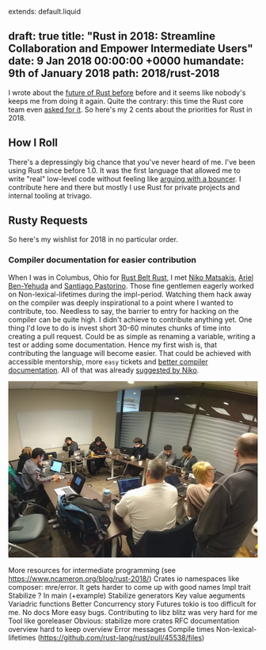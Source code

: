extends: default.liquid

draft:      true
title:      "Rust in 2018: Streamline Collaboration and Empower Intermediate Users"
date:       9 Jan 2018 00:00:00 +0000
humandate:  9th of January 2018
path:       2018/rust-2018
---

I wrote about the [future of Rust before](/future-of-rust) before and it seems like nobody's keeps me from doing it again. Quite the contrary: this time the Rust core team even [asked for it](https://blog.rust-lang.org/2018/01/03/new-years-rust-a-call-for-community-blogposts.html).
So here's my 2 cents about the priorities for Rust in 2018.

## How I Roll

There's a depressingly big chance that you've never heard of me.
I've been using Rust since before 1.0. It was the first language that allowed me to write "real" low-level code without feeling like [arguing with a bouncer](https://www.youtube.com/watch?v=5uurT7yVWkQ). 
I contribute here and there but mostly I use Rust for private projects and internal tooling at trivago.



## Rusty Requests

So here's my wishlist for 2018 in no particular order.

### Compiler documentation for easier contribution

When I was in Columbus, Ohio for [Rust Belt Rust](https://www.rust-belt-rust.com/), I met [Niko Matsakis](https://twitter.com/nikomatsakis), [Ariel Ben-Yehuda](https://github.com/arielb1) and [Santiago Pastorino](https://twitter.com/spastorino).
Those fine gentlemen eagerly worked on Non-lexical-lifetimes during the impl-period.
Watching them hack away on the compiler was deeply inspirational to a point where I wanted to contribute, too.
Needless to say, the barrier to entry for hacking on the compiler can be quite high.
I didn't achieve to contribute anything yet. One thing I'd love to do is invest short 30-60 minutes chunks of time into creating a pull request. Could be as simple as renaming a variable, writing a test or adding some documentation.
Hence my first wish is, that contributing the language will become easier.
That could be achieved with accessible mentorship, more `easy` tickets and [better compiler documentation]().
All of that was already [suggested by Niko](http://smallcultfollowing.com/babysteps/blog/2018/01/05/lessons-from-the-impl-period/).


<img src="/img/posts/2018/rust-2018/rustbeltrust.jpeg" />


More resources for intermediate programming (see https://www.ncameron.org/blog/rust-2018/)
Crates io namespaces like composer: mre/error. It gets harder to come up with good names
Impl trait
Stabilize ? In main (+example)
Stabilize generators
Key value aeguments
Variadric functions
Better Concurrency story
Futures tokio is too difficult for me. No docs
More easy bugs. Contributing to libz blitz was very hard for me
Tool like goreleaser
Obvious: stabilize more crates
RFC documentation overview hard to keep overview
Error messages
Compile times
Non-lexical-lifetimes (https://github.com/rust-lang/rust/pull/45538/files)
